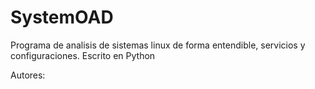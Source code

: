 # SystemOAD
Programa de analisis de sistemas linux de forma entendible, servicios y configuraciones. Escrito en Python

Autores: